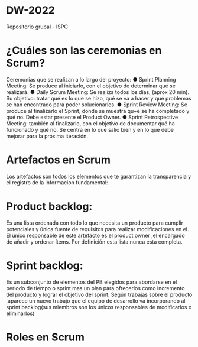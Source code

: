 # DW-2022
Repositorio grupal - ISPC

# ¿Cuáles son las ceremonias en Scrum?
Ceremonias que se realizan a lo largo del proyecto:
● Sprint Planning Meeting: Se produce al iniciarlo, con el objetivo de determinar qué se realizará.
● Daily Scrum Meeting: Se realiza todos los días, (aprox 20 min). Su objetivo: tratar qué es lo que se hizo, qué se va a hacer y qué problemas se han encontrado para poder solucionarlos.
● Sprint Review Meeting: Se produce al finalizarlo el Sprint, donde se muestra qu+e se ha completado y qué no. Debe estar presente el Product Owner.
● Sprint Retrospective Meeting: también al finalizarlo, con el objetivo de documentar qué ha funcionado y qué no. Se centra en lo que salió bien y en lo que debe mejorar para la próxima iteración.
# Artefactos en Scrum

Los artefactos son todos los elementos que te garantizan la transparencia y el registro de la informacion fundamental:
# Product backlog:
Es una lista ordenada con todo lo que necesita un producto para cumplir potenciales y única fuente de requisitos para realizar modificaciones en el.
El único responsable de este artefacto es el product owner ,el encargado de añadir y ordenar ítems.
Por definición esta lista nunca esta completa.
# Sprint backlog:
Es un subconjunto de elementos del PB elegidos para abordarse en el periodo de tiempo o sprint mas un plan para ofrecerlos como incremento del producto y lograr el objetivo del sprint.
Según trabajas sobre el producto ,aparece un nuevo trabajo que el equipo de desarrollo va incorporando al sprint backlog(sus miembros son los únicos responsables de modificarlos o eliminarlos)




# Roles en Scrum
